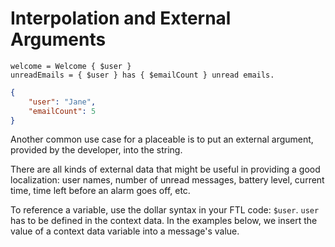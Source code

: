 # Interpolation and External Arguments

```
welcome = Welcome { $user }
unreadEmails = { $user } has { $emailCount } unread emails.
```
```json
{
    "user": "Jane",
    "emailCount": 5
}
```

Another common use case for a placeable is to put an external argument,
provided by the developer, into the string.

There are all kinds of external data that might be useful in providing a good
localization: user names, number of unread messages, battery level, current
time, time left before an alarm goes off, etc.

To reference a variable, use the dollar syntax in your FTL code:
`$user`. `user` has to be defined in the context data. In the examples below,
we insert the value of a context data variable into a message's value.
